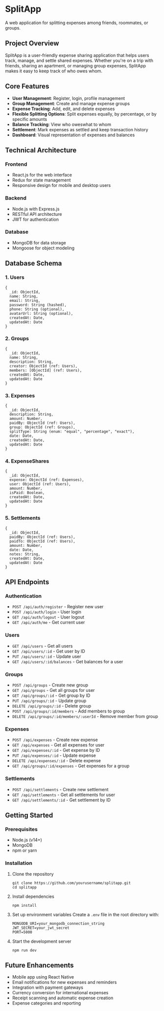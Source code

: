 # SplitApp

A web application for splitting expenses among friends, roommates, or groups.

## Project Overview

SplitApp is a user-friendly expense sharing application that helps users track, manage, and settle shared expenses. Whether you're on a trip with friends, sharing an apartment, or managing group expenses, SplitApp makes it easy to keep track of who owes whom.

## Core Features

- **User Management**: Register, login, profile management
- **Group Management**: Create and manage expense groups
- **Expense Tracking**: Add, edit, and delete expenses
- **Flexible Splitting Options**: Split expenses equally, by percentage, or by specific amounts
- **Balance Tracking**: View who oweswhat to whom
- **Settlement**: Mark expenses as settled and keep transaction history
- **Dashboard**: Visual representation of expenses and balances

## Technical Architecture

### Frontend
- React.js for the web interface
- Redux for state management
- Responsive design for mobile and desktop users

### Backend
- Node.js with Express.js
- RESTful API architecture
- JWT for authentication

### Database
- MongoDB for data storage
- Mongoose for object modeling

## Database Schema

### 1. Users
```
{
  _id: ObjectId,
  name: String,
  email: String,
  password: String (hashed),
  phone: String (optional),
  avatarUrl: String (optional),
  createdAt: Date,
  updatedAt: Date
}
```

### 2. Groups
```
{
  _id: ObjectId,
  name: String,
  description: String,
  creator: ObjectId (ref: Users),
  members: [ObjectId] (ref: Users),
  createdAt: Date,
  updatedAt: Date
}
```

### 3. Expenses
```
{
  _id: ObjectId,
  description: String,
  amount: Number,
  paidBy: ObjectId (ref: Users),
  group: ObjectId (ref: Groups),
  splitType: String (enum: "equal", "percentage", "exact"),
  date: Date,
  createdAt: Date,
  updatedAt: Date
}
```

### 4. ExpenseShares
```
{
  _id: ObjectId,
  expense: ObjectId (ref: Expenses),
  user: ObjectId (ref: Users),
  amount: Number,
  isPaid: Boolean,
  createdAt: Date,
  updatedAt: Date
}
```

### 5. Settlements
```
{
  _id: ObjectId,
  paidBy: ObjectId (ref: Users),
  paidTo: ObjectId (ref: Users),
  amount: Number,
  date: Date,
  notes: String,
  createdAt: Date,
  updatedAt: Date
}
```

## API Endpoints

### Authentication
- `POST /api/auth/register` - Register new user
- `POST /api/auth/login` - User login
- `GET /api/auth/logout` - User logout
- `GET /api/auth/me` - Get current user

### Users
- `GET /api/users` - Get all users
- `GET /api/users/:id` - Get user by ID
- `PUT /api/users/:id` - Update user
- `GET /api/users/:id/balances` - Get balances for a user

### Groups
- `POST /api/groups` - Create new group
- `GET /api/groups` - Get all groups for user
- `GET /api/groups/:id` - Get group by ID
- `PUT /api/groups/:id` - Update group
- `DELETE /api/groups/:id` - Delete group
- `POST /api/groups/:id/members` - Add members to group
- `DELETE /api/groups/:id/members/:userId` - Remove member from group

### Expenses
- `POST /api/expenses` - Create new expense
- `GET /api/expenses` - Get all expenses for user
- `GET /api/expenses/:id` - Get expense by ID
- `PUT /api/expenses/:id` - Update expense
- `DELETE /api/expenses/:id` - Delete expense
- `GET /api/groups/:id/expenses` - Get expenses for a group

### Settlements
- `POST /api/settlements` - Create new settlement
- `GET /api/settlements` - Get all settlements for user
- `GET /api/settlements/:id` - Get settlement by ID

## Getting Started

### Prerequisites
- Node.js (v14+)
- MongoDB
- npm or yarn

### Installation
1. Clone the repository
   ```
   git clone https://github.com/yourusername/splitapp.git
   cd splitapp
   ```

2. Install dependencies
   ```
   npm install
   ```

3. Set up environment variables
   Create a `.env` file in the root directory with:
   ```
   MONGODB_URI=your_mongodb_connection_string
   JWT_SECRET=your_jwt_secret
   PORT=5000
   ```

4. Start the development server
   ```
   npm run dev
   ```

## Future Enhancements
- Mobile app using React Native
- Email notifications for new expenses and reminders
- Integration with payment gateways
- Currency conversion for international expenses
- Receipt scanning and automatic expense creation
- Expense categories and reporting